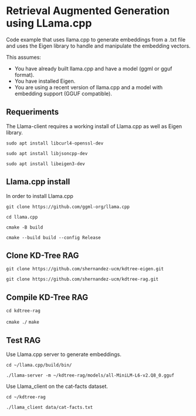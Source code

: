 # Retrieval Augmented Generation using LLama.cpp

Code example that uses llama.cpp to generate embeddings from a .txt file and uses the Eigen library to handle and manipulate the embedding vectors.

This assumes:

* You have already built llama.cpp and have a model (ggml or gguf format).
* You have installed Eigen.
* You are using a recent version of llama.cpp and a model with embedding support (GGUF compatible).

## Requeriments
The Llama-client requires a working install of Llama.cpp as well as Eigen library. 

`sudo apt install libcurl4-openssl-dev`

`sudo apt install libjsoncpp-dev`

`sudo apt install libeigen3-dev`

## Llama.cpp install
In order to install Llama.cpp 

`git clone https://github.com/ggml-org/llama.cpp`

`cd llama.cpp`

`cmake -B build`

 `cmake --build build --config Release`

## Clone KD-Tree RAG

`git clone https://github.com/shernandez-ucm/kdtree-eigen.git`

`git clone https://github.com/shernandez-ucm/kdtree-rag.git`

## Compile KD-Tree RAG

`cd kdtree-rag`

`cmake ./`
`make`

## Test RAG
Use Llama.cpp server to generate embeddings.

`cd ~/llama.cpp/build/bin/`

`./llama-server -m ~/kdtree-rag/models/all-MiniLM-L6-v2.Q8_0.gguf`

Use Llama_client on the cat-facts dataset.

`cd ~/kdtree-rag`

`./llama_client data/cat-facts.txt`
